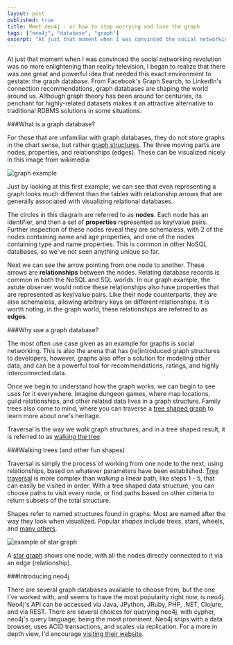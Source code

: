 ```yaml
---
layout: post
published: true
title: Meet neo4j - or how to stop worrying and love the graph
tags: ["neo4j", "database", "graph"]
excerpt: "At just that moment when I was convinced the social networking revolution was no more enlightening than reality television, I began to realize that there was one great and powerful idea that needed this exact environment to gestate: the graph database."
---
```


At just that moment when I was convinced the social networking revolution was no more enlightening than reality television, I began to realize that there was one great and powerful idea that needed this exact environment to gestate: the graph database. From Facebook's Graph Search, to LinkedIn's connection recommendations, graph databases are shaping the world around us.  Although graph theory has been around for centuries, its penchant for highly-related datasets makes it an attractive alternative to traditional RDBMS solutions in some situations.

###What is a graph database?

For those that are unfamiliar with graph databases, they do not store graphs in the chart sense, but rather <a href="http://en.wikipedia.org/wiki/Graph_(abstract_data_type)">graph structures</a>. The three moving parts are nodes, properties, and relationships (edges).  These can be visualized nicely in this image from wikimedia:

![graph example](http://upload.wikimedia.org/wikipedia/commons/3/3a/GraphDatabase_PropertyGraph.png)

Just by looking at this first example, we can see that even representing a graph looks much different than the tables with relationship arrows that are generally associated with visualizing relational databases.

The circles in this diagram are referred to as **nodes**. Each node has an identifier, and then a set of **properties** represented as key/value pairs. Further inspection of these nodes reveal they are schemaless, with 2 of the nodes containing name and age properties, and one of the nodes containing type and name properties.  This is common in other NoSQL databases, so we've not seen anything unique so far.

Next we can see the arrow pointing from one node to another.  These arrows are **relationships** between the nodes.  Relating database records is common in both the NoSQL and SQL worlds. In our graph example, the astute observer would notice these relationships also have properties that are represented as key/value pairs.  Like their node counterparts, they are also schemaless, allowing arbitrary keys on different relationships.  It is worth noting, in the graph world, these relationships are referred to as **edges**.

###Why use a graph database?

The most often use case given as an example for graphs is social networking.  This is also the arena that has (re)introduced graph structures to developers, however, graphs also offer a solution for modeling other data, and can be a powerful tool for recommendations, ratings, and highly interconnected data.

Once we begin to understand how the graph works, we can begin to see uses for it everywhere.  Imagine dungeon games, where map locations, guild relationships, and other related data lives in a graph structure.  Family trees also come to mind, where you can traverse a [tree shaped graph](http://en.wikipedia.org/wiki/Tree_(data_structure)) to learn more about one's heritage.

Traversal is the way we *walk* graph structures, and in a tree shaped result, it is referred to as [walking the tree](http://en.wikipedia.org/wiki/Tree_(data_structure)#Traversal_methods). 

###Walking trees (and other fun shapes)

Traversal is simply the process of working from one node to the next, using relationships, based on whatever parameters have been established. [Tree traversal](http://en.wikipedia.org/wiki/Tree_traversal) is more complex than *walking* a linear path, like steps 1 - 5, that can easily be visited in order.  With a tree shaped data structure, you can choose paths to visit every node, or find paths based on other criteria to return subsets of the total structure.

Shapes refer to named structures found in graphs.  Most are named after the way they look when visualized.  Popular *shapes* include trees, stars, wheels, and [many others](http://en.wikipedia.org/wiki/Gallery_of_named_graphs).

![example of star graph](http://upload.wikimedia.org/wikipedia/commons/7/7d/Star_graphs.svg)

A [star graph](http://en.wikipedia.org/wiki/Star_(graph_theory)) shows one node, with all the nodes directly connected to it via an edge (relationship).

###Introducing neo4j

There are several graph databases available to choose from, but the one I've worked with, and seems to have the most popularity right now, is neo4j. Neo4j's API can be accessed via Java, JPython, JRuby, PHP, .NET, Clojure, and via REST.  There are several choices for querying neo4j, with cypher, neo4j's query language, being the most prominent. Neo4j ships with a data browser, uses ACID transactions, and scales via replication.  For a more in depth view, I'd encourage [visiting their website](http://www.neo4j.org/).

